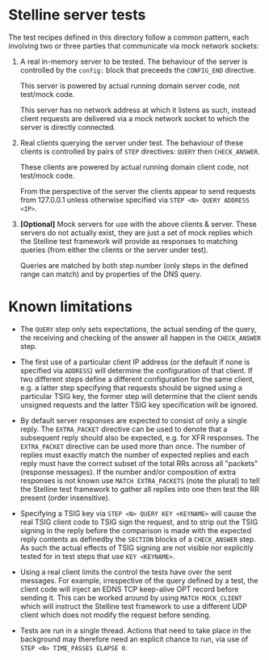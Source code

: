 # Stelline server tests

The test recipes defined in this directory follow a common pattern, each
involving two or three parties that communicate via mock network sockets:

  1. A real in-memory server to be tested.
     The behaviour of the server is controlled by the `config:` block that
     preceeds the `CONFIG_END` directive.

     This server is powered by actual running domain server code, not
     test/mock code.

     This server has no network address at which it listens as such, instead
     client requests are delivered via a mock network socket to which the
     server is directly connected.

  2. Real clients querying the server under test.
     The behaviour of these clients is controlled by pairs of `STEP`
     directives: `QUERY` then `CHECK_ANSWER`.

     These clients are powered by actual running domain client code, not
     test/mock code.

     From the perspective of the server the clients appear to send requests
     from 127.0.0.1 unless otherwise specified via
     `STEP <N> QUERY ADDRESS <IP>`.

  3. **[Optional]** Mock servers for use with the above clients & server.
     These servers do not actually exist, they are just a set of mock replies
     which the Stelline test framework will provide as responses to matching
     queries (from either the clients or the server under test).
     
     Queries are matched by both step number (only steps in the defined range
     can match) and by properties of the DNS query.

# Known limitations

- The `QUERY` step only sets expectations, the actual sending of the query, the
  receiving and checking of the answer all happen in the `CHECK_ANSWER` step.

- The first use of a particular client IP address (or the default if none is
  specified via `ADDRESS`) will determine the configuration of that client. If
  two different steps define a different configuration for the same client,
  e.g. a latter step specifying that requests should be signed using a
  particular TSIG key, the former step will determine that the client sends
  unsigned requests and the latter TSIG key specification will be ignored.

- By default server responses are expected to consist of only a single reply.
  The `EXTRA_PACKET` directive can be used to denote that a subsequent reply
  should also be expected, e.g. for XFR responses. The `EXTRA_PACKET`
  directive can be used more than once. The number of replies must exactly
  match the number of expected replies and each reply must have the correct
  subset of the total RRs across all "packets" (response messages). If the
  number and/or composition of extra responses is not known use `MATCH
  EXTRA_PACKETS` (note the plural) to tell the Stelline test framework to
  gather all replies into one then test the RR present (order insensitive).

- Specifying a TSIG key via `STEP <N> QUERY KEY <KEYNAME>` will cause the real
  TSIG client code to TSIG sign the request, and to strip out the TSIG signing
  in the reply before the comparison is made with the expected reply contents
  as definedby the `SECTION` blocks of a `CHECK_ANSWER` step. As such the
  actual effects of TSIG signing are not visible nor explicitly tested for in
  test steps that use `KEY <KEYNAME>`.

- Using a real client limits the control the tests have over the sent messages.
  For example, irrespective of the query defined by a test, the client code
  will inject an EDNS TCP keep-alive OPT record before sending it. This can be
  worked around by using `MATCH MOCK_CLIENT` which will instruct the Stelline
  test framework to use a different UDP client which does not modify the
  request before sending.

- Tests are run in a single thread. Actions that need to take place in the
  background may therefore need an explicit chance to run, via use of
  `STEP <N> TIME_PASSES ELAPSE 0`.
